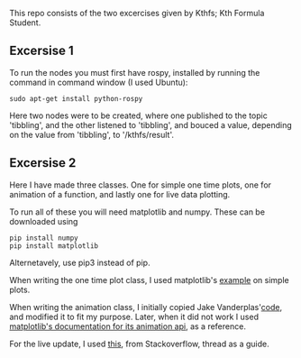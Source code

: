 This repo consists of the two excercises given by Kthfs; Kth Formula Student.

## Excersise 1

To run the nodes you must first have rospy, installed by running the command in command window (I used Ubuntu):

```
sudo apt-get install python-rospy
```

Here two nodes were to be created, where one published to the topic 'tibbling', and the other listened to 'tibbling', and bouced a value, depending on the value from 'tibbling', to '/kthfs/result'.


## Excersise 2

Here I have made three classes. One for simple one time plots, one for animation of a function, and lastly one for live data plotting.

To run all of these you will need matplotlib and numpy. These can be downloaded using

```
pip install numpy
pip install matplotlib
```

Alternetavely, use pip3 instead of pip.

When writing the one time plot class, I used matplotlib's [example](https://matplotlib.org/gallery/lines_bars_and_markers/simple_plot.html) on simple plots.

When writing the animation class, I initially copied Jake Vanderplas'[code](https://jakevdp.github.io/blog/2012/08/18/matplotlib-animation-tutorial/), and modified it to fit my purpose. Later, when it did not work I used [matplotlib's documentation for its animation api](https://matplotlib.org/api/animation_api.html), as a reference.

For the live update, I used [this](https://stackoverflow.com/questions/4098131/how-to-update-a-plot-in-matplotlib), from Stackoverflow, thread as a guide.

